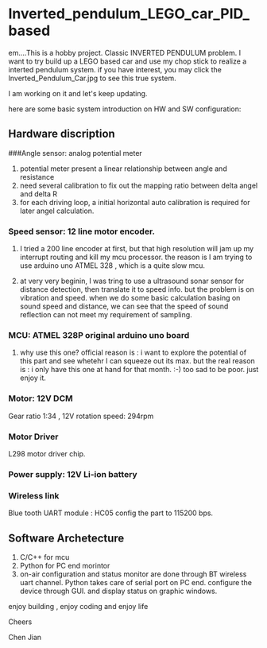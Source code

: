 # Inverted_pendulum_LEGO_car_PID_based
em....This is a hobby project. Classic INVERTED PENDULUM problem. I want to try build up a LEGO based car and use my chop stick to realize a interted pendulum system.  if you have interest, you may click the Inverted_Pendulum_Car.jpg to see this true system.

I am working on it and let's keep updating. 

here are some basic system introduction on HW and SW configuration:

## Hardware discription

###Angle sensor: analog potential meter

1. potential meter present a linear relationship between angle and resistance
2. need several calibration to fix out the mapping ratio between delta angel and delta R
3. for each driving loop, a initial horizontal auto calibration is required for later angel calculation.

### Speed sensor: 12 line motor encoder.

1. I tried a 200 line encoder at first, but that high resolution will jam up my interrupt routing and kill my mcu processor.  the reason is I am trying to use arduino uno ATMEL 328 , which is a quite slow mcu. 

2. at very very beginin, I was tring to use a ultrasound sonar sensor for distance detection, then translate it to speed info. but the problem is on vibration and speed.  when we do some basic calculation basing on sound speed and distance, we can see that the speed of sound reflection can not meet my requirement of sampling.

### MCU: ATMEL 328P original arduino uno board

1. why use this one? official reason is : i want to explore the potential of this part and see whetehr I can squeeze out its max.  but the real reason is : i only have this one at hand for that month. :-)  too sad to be poor.  just enjoy it. 

### Motor: 12V DCM
Gear ratio 1:34 , 12V rotation speed: 294rpm

### Motor Driver
L298 motor driver chip.

### Power supply: 12V Li-ion battery

### Wireless link
Blue tooth UART module : HC05 
config the part to 115200 bps. 


## Software Archetecture 

1. C/C++ for mcu 
2. Python for PC end morintor
3. on-air configuration and status monitor are done through BT wireless uart channel.  Python takes care of serial port on PC end. configure the device through GUI. and display status on graphic windows.



enjoy building , enjoy coding and enjoy life

Cheers    

Chen Jian

